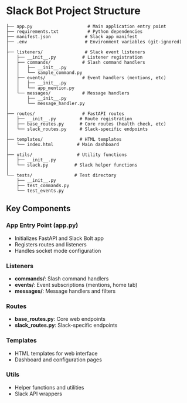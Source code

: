 
# Slack Bot Project Structure

```
├── app.py                     # Main application entry point
├── requirements.txt           # Python dependencies
├── manifest.json             # Slack app manifest
├── .env                      # Environment variables (git-ignored)
│
├── listeners/                # Slack event listeners
│   ├── __init__.py          # Listener registration
│   ├── commands/            # Slash command handlers
│   │   ├── __init__.py
│   │   └── sample_command.py
│   ├── events/              # Event handlers (mentions, etc)
│   │   ├── __init__.py
│   │   └── app_mention.py
│   └── messages/            # Message handlers
│       ├── __init__.py
│       └── message_handler.py
│
├── routes/                  # FastAPI routes
│   ├── __init__.py         # Route registration
│   ├── base_routes.py      # Core routes (health check, etc)
│   └── slack_routes.py     # Slack-specific endpoints
│
├── templates/              # HTML templates
│   └── index.html         # Main dashboard
│
├── utils/                 # Utility functions
│   ├── __init__.py
│   └── slack.py          # Slack helper functions
│
└── tests/                # Test directory
    ├── __init__.py
    ├── test_commands.py
    └── test_events.py
```

## Key Components

### App Entry Point (app.py)
- Initializes FastAPI and Slack Bolt app
- Registers routes and listeners
- Handles socket mode configuration

### Listeners
- **commands/**: Slash command handlers
- **events/**: Event subscriptions (mentions, home tab)
- **messages/**: Message handlers and filters

### Routes
- **base_routes.py**: Core web endpoints
- **slack_routes.py**: Slack-specific endpoints

### Templates
- HTML templates for web interface
- Dashboard and configuration pages

### Utils
- Helper functions and utilities
- Slack API wrappers
